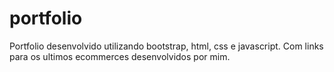# portfolio
Portfolio desenvolvido utilizando bootstrap, html, css e javascript. Com links para os ultimos ecommerces desenvolvidos por mim.
